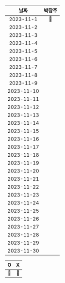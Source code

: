 |    날짜     | 박창주 |
|:---------:|:---:|
| 2023-11-1  |🔵|
| 2023-11-2  ||
| 2023-11-3  ||
| 2023-11-4  ||
| 2023-11-5  ||
| 2023-11-6  ||
| 2023-11-7  ||
| 2023-11-8  ||
| 2023-11-9  ||
| 2023-11-10 ||
| 2023-11-11 ||
| 2023-11-12 ||
| 2023-11-13 ||
| 2023-11-14 ||
| 2023-11-15 ||
| 2023-11-16 ||
| 2023-11-17 ||
| 2023-11-18 ||
| 2023-11-19 ||
| 2023-11-20 ||
| 2023-11-21 ||
| 2023-11-22 ||
| 2023-11-23 ||
| 2023-11-24 ||
| 2023-11-25 ||
| 2023-11-26 ||
| 2023-11-27 ||
| 2023-11-28 ||
| 2023-11-29 ||
| 2023-11-30 ||


|     O      | X |
|:-----------:|:----:|
|    🔵    |  🔴  |
